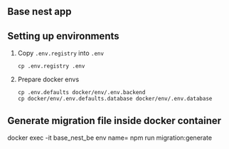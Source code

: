 ## Base nest app

## Setting up environments
1. Copy `.env.registry` into `.env`
    ```
    cp .env.registry .env
    ```

2. Prepare docker envs
    ```
    cp .env.defaults docker/env/.env.backend
    cp docker/env/.env.defaults.database docker/env/.env.database
    ```

## Generate migration file inside docker container

  docker exec -it base_nest_be env name=<migration file name> npm run migration:generate 